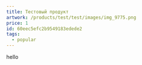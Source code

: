 ```yaml
---
title: Тестовый продукт
artwork: /products/test/test/images/img_9775.png
price: 1
id: 60eec5efc2b9549183edede2
tags:
  - popular
---
```


hello
